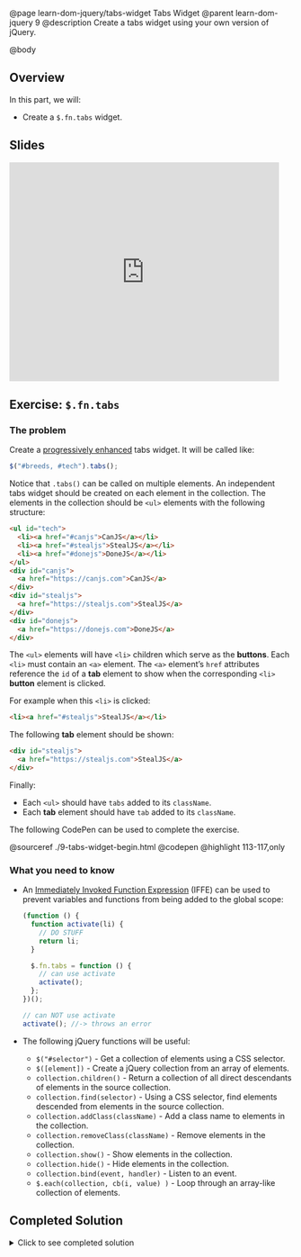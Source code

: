 @page learn-dom-jquery/tabs-widget Tabs Widget
@parent learn-dom-jquery 9
@description Create a tabs widget using your own version of jQuery.

@body

## Overview

In this part, we will:

- Create a `$.fn.tabs` widget.

## Slides

<iframe src="https://docs.google.com/presentation/d/e/2PACX-1vTsGjQN8ZT5ZuHfAl8ZgevZmxj0lvQRwlrUhDvnboSE4NbmSmqJb-4A_W5NifhvE6JxOi0z36mfh0t5/embed?start=false&loop=false&delayms=3000" frameborder="0" width="480" height="389" allowfullscreen="true" mozallowfullscreen="true" webkitallowfullscreen="true"></iframe>

## Exercise: `$.fn.tabs`

### The problem

Create a [progressively enhanced](https://en.wikipedia.org/wiki/Progressive_enhancement) tabs
widget. It will be called like:

```js
$("#breeds, #tech").tabs();
```

Notice that `.tabs()` can be called on multiple elements. An independent tabs widget should be created
on each element in the collection. The elements in the collection should be `<ul>` elements with the
following structure:

```html
<ul id="tech">
  <li><a href="#canjs">CanJS</a></li>
  <li><a href="#stealjs">StealJS</a></li>
  <li><a href="#donejs">DoneJS</a></li>
</ul>
<div id="canjs">
  <a href="https://canjs.com">CanJS</a>
</div>
<div id="stealjs">
  <a href="https://stealjs.com">StealJS</a>
</div>
<div id="donejs">
  <a href="https://donejs.com">DoneJS</a>
</div>
```

The `<ul>` elements will have `<li>` children which serve as the **buttons**. Each `<li>`
must contain an `<a>` element. The `<a>` element’s `href` attributes reference the
`id` of a **tab** element to show when the corresponding `<li>` **button** element is
clicked.

For example when this `<li>` is clicked:

```html
<li><a href="#stealjs">StealJS</a></li>
```

The following **tab** element should be shown:

```html
<div id="stealjs">
  <a href="https://stealjs.com">StealJS</a>
</div>
```

Finally:

- Each `<ul>` should have `tabs` added to its `className`.
- Each **tab** element should have `tab` added to its `className`.

The following CodePen can be used to complete the exercise.

@sourceref ./9-tabs-widget-begin.html
@codepen
@highlight 113-117,only

### What you need to know

- An [Immediately Invoked Function Expression](https://developer.mozilla.org/en-US/docs/Glossary/IIFE) (IFFE)
  can be used to prevent variables and functions from being added to the global scope:

  ```js
  (function () {
    function activate(li) {
      // DO STUFF
      return li;
    }

    $.fn.tabs = function () {
      // can use activate
      activate();
    };
  })();

  // can NOT use activate
  activate(); //-> throws an error
  ```

- The following jQuery functions will be useful:
  - `$("#selector")` - Get a collection of elements using a CSS selector.
  - `$([element])` - Create a jQuery collection from an array of elements.
  - `collection.children()` - Return a collection of all direct descendants of elements in the source collection.
  - `collection.find(selector)` - Using a CSS selector, find elements descended from elements in the source collection.
  - `collection.addClass(className)` - Add a class name to elements in the collection.
  - `collection.removeClass(className)` - Remove elements in the collection.
  - `collection.show()` - Show elements in the collection.
  - `collection.hide()` - Hide elements in the collection.
  - `collection.bind(event, handler)` - Listen to an event.
  - `$.each(collection, cb(i, value) )` - Loop through an array-like collection
    of elements.

## Completed Solution

<details>
<summary>Click to see completed solution</summary>

@sourceref ./9-tabs-widget-end.html
@codepen
@highlight 113-158,only

</details>

